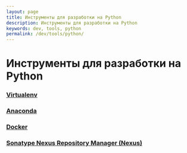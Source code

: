 ```yaml
---
layout: page
title: Инструменты для разработки на Python
description: Инструменты для разработки на Python
keywords: dev, tools, python
permalink: /dev/tools/python/
---
```


# Инструменты для разработки на Python

### [Virtualenv](/dev/tools/python/virtualenv/)

### [Anaconda](/dev/tools/python/anaconda/)

### [Docker](/dev/tools/python/docker/)

### [Sonatype Nexus Repository Manager (Nexus)](/dev/tools/python/nexus/)
